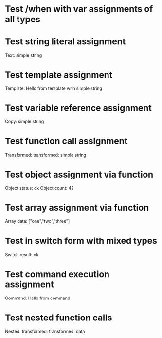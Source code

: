 # Test /when with var assignments of all types

# Test string literal assignment

Text: simple string
# Test template assignment

Template: Hello from template with simple string
# Test variable reference assignment

Copy: simple string
# Test function call assignment

Transformed: transformed: simple string
# Test object assignment via function

Object status: ok
Object count: 42
# Test array assignment via function

Array data: ["one","two","three"]
# Test in switch form with mixed types

Switch result: ok
# Test command execution assignment

Command: Hello from command
# Test nested function calls

Nested: transformed: transformed: data